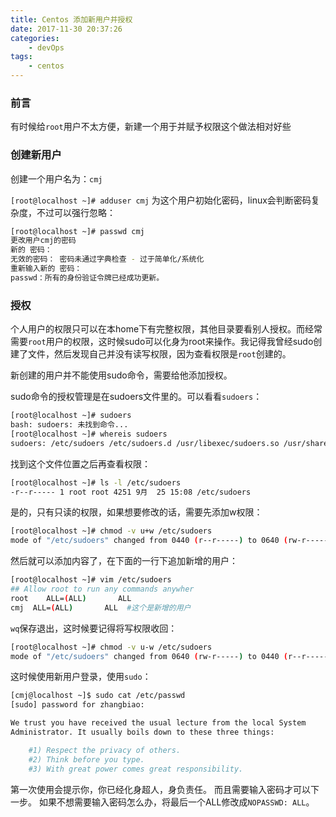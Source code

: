 ```yaml
---
title: Centos 添加新用户并授权
date: 2017-11-30 20:37:26
categories:
    - devOps
tags:
    - centos
---
```

### 前言
有时候给`root`用户不太方便，新建一个用于并赋予权限这个做法相对好些

### 创建新用户
创建一个用户名为：`cmj`

`[root@localhost ~]# adduser cmj`
为这个用户初始化密码，linux会判断密码复杂度，不过可以强行忽略：
```bash
[root@localhost ~]# passwd cmj
更改用户cmj的密码 
新的 密码：
无效的密码： 密码未通过字典检查 - 过于简单化/系统化
重新输入新的 密码：
passwd：所有的身份验证令牌已经成功更新。
```
### 授权
个人用户的权限只可以在本home下有完整权限，其他目录要看别人授权。而经常需要`root`用户的权限，这时候sudo可以化身为root来操作。我记得我曾经sudo创建了文件，然后发现自己并没有读写权限，因为查看权限是`root`创建的。

新创建的用户并不能使用sudo命令，需要给他添加授权。

sudo命令的授权管理是在sudoers文件里的。可以看看`sudoers`：
```bash
[root@localhost ~]# sudoers
bash: sudoers: 未找到命令...
[root@localhost ~]# whereis sudoers
sudoers: /etc/sudoers /etc/sudoers.d /usr/libexec/sudoers.so /usr/share/man/man5/sudoers.5.gz
```
找到这个文件位置之后再查看权限：
```bash
[root@localhost ~]# ls -l /etc/sudoers
-r--r----- 1 root root 4251 9月  25 15:08 /etc/sudoers
```
是的，只有只读的权限，如果想要修改的话，需要先添加w权限：
```bash
[root@localhost ~]# chmod -v u+w /etc/sudoers
mode of "/etc/sudoers" changed from 0440 (r--r-----) to 0640 (rw-r-----)
```
然后就可以添加内容了，在下面的一行下追加新增的用户：
```bash
[root@localhost ~]# vim /etc/sudoers
## Allow root to run any commands anywher  
root    ALL=(ALL)       ALL  
cmj  ALL=(ALL)       ALL  #这个是新增的用户
```
`wq`保存退出，这时候要记得将写权限收回：
```bash
[root@localhost ~]# chmod -v u-w /etc/sudoers
mode of "/etc/sudoers" changed from 0640 (rw-r-----) to 0440 (r--r-----)
```
这时候使用新用户登录，使用`sudo`：
```bash
[cmj@localhost ~]$ sudo cat /etc/passwd
[sudo] password for zhangbiao: 

We trust you have received the usual lecture from the local System
Administrator. It usually boils down to these three things:

    #1) Respect the privacy of others.
    #2) Think before you type.
    #3) With great power comes great responsibility.
```
第一次使用会提示你，你已经化身超人，身负责任。
而且需要输入密码才可以下一步。
如果不想需要输入密码怎么办，将最后一个ALL修改成`NOPASSWD: ALL`。